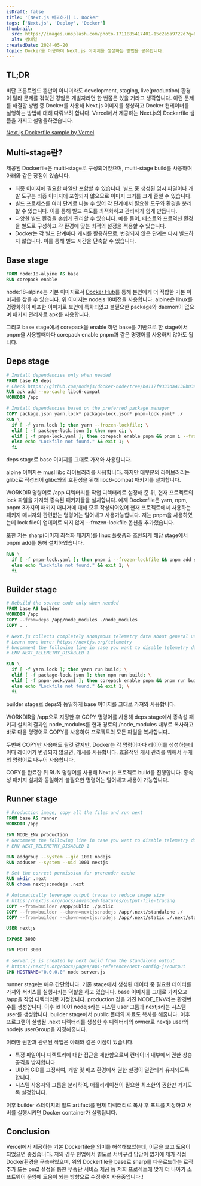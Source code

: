 ```yaml
---
isDraft: false
title: '[Next.js 배포하기] 1. Docker'
tags: ['Next.js', 'Deploy', 'Docker']
thumbnail:
  src: https://images.unsplash.com/photo-1711885417401-15c2a5a9722d?q=80&w=3024&auto=format&fit=crop&ixlib=rb-4.0.3&ixid=M3wxMjA3fDB8MHxwaG90by1wYWdlfHx8fGVufDB8fHx8fA%3D%3D
  alt: 썸네일
createdDate: 2024-05-20
topic: Docker를 이용하여 Next.js 이미지를 생성하는 방법을 공유합니다.
---
```


## TL;DR

비단 프론트엔드 뿐만이 아니더라도 development, staging, live(production) 환경이 달라 문제를 겪었던 경험은 개발자라면 한 번쯤은 있을 거라고 생각합니다. 이런 문제를 해결할 방법 중 Docker를 사용해 Next.js 이미지를 생성하고 Docker 컨테이너를 실행하는 방법에 대해 다뤄보려 합니다. Vercel에서 제공하는 Next.js의 Dockerfile 샘플을 가지고 설명을하겠습니다.

[Next.js Dockerfile sample by Vercel](https://github.com/vercel/next.js/blob/canary/examples/with-docker/Dockerfile)

## Multi-stage란?

제공된 Dockerfile은 multi-stage로 구성되어있으며, multi-stage build를 사용하며 아래와 같은 장점이 있습니다.

- 최종 이미지에 필요한 파일만 포함할 수 있습니다. 빌드 중 생성된 임시 파일이나 개발 도구는 최종 이미지에 포함되지 않으므로 이미지 크기를 크게 줄일 수 있습니다.
- 빌드 프로세스를 여러 단계로 나눌 수 있어 각 단계에서 필요한 도구와 환경을 분리할 수 있습니다. 이를 통해 빌드 속도를 최적화하고 관리하기 쉽게 만듭니다.
- 다양한 빌드 환경을 손쉽게 관리할 수 있습니다. 예를 들어, 테스트와 프로덕션 환경을 별도로 구성하고 각 환경에 맞는 최적의 설정을 적용할 수 있습니다.
- Docker는 각 빌드 단계마다 캐시를 활용하므로, 변경되지 않은 단계는 다시 빌드하지 않습니다. 이를 통해 빌드 시간을 단축할 수 있습니다.

## Base stage

```Dockerfile
FROM node:18-alpine AS base
RUN corepack enable
```

node:18-alpine는 기본 이미지로서 [Docker Hub](https://hub.docker.com)를 통해 본인에게 더 적합한 기본 이미지를 찾을 수 있습니다. 위 이미지는 nodejs 18버전을 사용합니다. alpine은 linux를 경량화하여 배포한 이미지로 보안에 특화되었고 불필요한 package와 daemon이 없으며 패키지 관리자로 apk를 사용합니다.

그리고 base stage에서 corepack을 enable 하면 base를 기반으로 한 stage에서 pnpm을 사용할때마다 corepack enable pnpm과 같은 명령어를 사용하지 않아도 됩니다.

## Deps stage

```Dockerfile
# Install dependencies only when needed
FROM base AS deps
# Check https://github.com/nodejs/docker-node/tree/b4117f9333da4138b03a546ec926ef50a31506c3#nodealpine to understand why libc6-compat might be needed.
RUN apk add --no-cache libc6-compat
WORKDIR /app

# Install dependencies based on the preferred package manager
COPY package.json yarn.lock* package-lock.json* pnpm-lock.yaml* ./
RUN \
  if [ -f yarn.lock ]; then yarn --frozen-lockfile; \
  elif [ -f package-lock.json ]; then npm ci; \
  elif [ -f pnpm-lock.yaml ]; then corepack enable pnpm && pnpm i --frozen-lockfile; \
  else echo "Lockfile not found." && exit 1; \
  fi
```

deps stage로 base 이미지를 그대로 가져와 사용합니다.

alpine 이미지는 musl libc 라이브러리를 사용합니다. 하지만 대부분의 라이브러리는 glibc로 작성되어 glibc와의 호환성을 위해 libc6-compat 패키기를 설치합니다.

WORKDIR 명령어로 /app 디렉터리를 작업 디렉터리로 설정해 준 뒤, 현재 프로젝트의 lock 파일을 가져와 종속된 패키지들을 설치합니다. 예제 Dockerfile은 yarn, npm, pnpm 3가지의 패키지 매니저에 대해 모두 작성되어있어 현재 프로젝트에서 사용하는 패키지 매니저와 관련없는 명령어는 덜어내고 사용가능합니다. 저는 pnpm을 사용하였는데 lock file이 업데이트 되지 않게 --frozen-lockfile 옵션을 추가했습니다.

또한 저는 sharp(이미지 최적화 패키지)를 linux 플랫폼과 호환되게 해당 stage에서 pnpm add를 통해 설치하였습니다.

```Dockerfile
RUN \
  if [ -f pnpm-lock.yaml ]; then pnpm i --frozen-lockfile && pnpm add sharp; \
  else echo "Lockfile not found." && exit 1; \
  fi
```

## Builder stage

```Dockerfile
# Rebuild the source code only when needed
FROM base AS builder
WORKDIR /app
COPY --from=deps /app/node_modules ./node_modules
COPY . .

# Next.js collects completely anonymous telemetry data about general usage.
# Learn more here: https://nextjs.org/telemetry
# Uncomment the following line in case you want to disable telemetry during the build.
# ENV NEXT_TELEMETRY_DISABLED 1

RUN \
  if [ -f yarn.lock ]; then yarn run build; \
  elif [ -f package-lock.json ]; then npm run build; \
  elif [ -f pnpm-lock.yaml ]; then corepack enable pnpm && pnpm run build; \
  else echo "Lockfile not found." && exit 1; \
  fi
```

builder stage로 deps와 동일하게 base 이미지를 그대로 가져와 사용합니다.

WORKDIR을 /app으로 지정한 후 COPY 명령어를 사용해 deps stage에서 종속성 패키지 설치의 결과인 node_modules를 현재 경로의 /node_modules 내부로 복사하고 바로 다음 명령어로 COPY를 사용하여 프로젝트의 모든 파일을 복사합니다..

두번째 COPY만 사용해도 될것 같지만, Docker는 각 명령어마다 레이어를 생성하는데 이때 레이어가 변경되지 않으면, 캐시를 사용합니다. 효율적인 캐시 관리를 위해서 두개의 명령어로 나누어 사용합니다.

COPY를 완료한 뒤 RUN 명령어를 사용해 Next.js 프로젝트 build를 진행합니다. 종속성 패키지 설치와 동일하게 불필요한 명령어는 덜어내고 사용이 가능합니다.

## Runner stage

```Dockerfile
# Production image, copy all the files and run next
FROM base AS runner
WORKDIR /app

ENV NODE_ENV production
# Uncomment the following line in case you want to disable telemetry during runtime.
# ENV NEXT_TELEMETRY_DISABLED 1

RUN addgroup --system --gid 1001 nodejs
RUN adduser --system --uid 1001 nextjs

# Set the correct permission for prerender cache
RUN mkdir .next
RUN chown nextjs:nodejs .next

# Automatically leverage output traces to reduce image size
# https://nextjs.org/docs/advanced-features/output-file-tracing
COPY --from=builder /app/public ./public
COPY --from=builder --chown=nextjs:nodejs /app/.next/standalone ./
COPY --from=builder --chown=nextjs:nodejs /app/.next/static ./.next/static

USER nextjs

EXPOSE 3000

ENV PORT 3000

# server.js is created by next build from the standalone output
# https://nextjs.org/docs/pages/api-reference/next-config-js/output
CMD HOSTNAME="0.0.0.0" node server.js
```

runner stage는 매우 간단합니다. 기존 stage에서 생성된 데이터 중 필요한 데이터를 가져와 서비스를 실행시키는 역할을 하고 있습니다.
base 이미지를 그대로 가져오고 /app을 작업 디렉터리로 지정합니다. production 값을 가진 NODE_ENV라는 환경변수를 생성합니다.
이후 id 1001 nodejs라는 시스템 user 그룹과 nextjs라는 시스템 user를 생성합니다. builder stage에서 public 폴더의 자료도 복사를 해줍니다.
이후 프로그램이 실행될 .next 디렉터리를 생성한 후 디렉터리의 owner로 nextjs user와 nodejs userGroup을 지정해줍니다.

이러한 권한과 관련된 작업은 아래와 같은 이점이 있습니다.

- 특정 파일이나 디렉토리에 대한 접근을 제한함으로써 컨테이너 내부에서 권한 상승 공격을 방지합니다.
- UID와 GID를 고정하여, 개발 및 배포 환경에서 권한 설정이 일관되게 유지되도록 합니다.
- 시스템 사용자와 그룹을 분리하여, 애플리케이션이 필요한 최소한의 권한만 가지도록 설정합니다.

이후 builder 스테이지의 빌드 artifact를 현재 디렉터리로 복사 후 포트를 지정하고 서버를 실행시키면 Docker container가 실행됩니다.

## Conclusion

Vercel에서 제공하는 기본 Dockerfile을 의미를 해석해보았는데, 이글을 보고 도움이 되었으면 좋겠습니다. 저의 경우 현업에서 별도로 서버구성 담당이 없기에 제가 직접 Docker환경을 구축하였으며, 위의 Dockerfile을 base로 sharp를 다운로드하는 로직 추가 또는 pm2 설정을 통한 무중단 서비스 제공 등 저희 프로젝트에 맞게 더 나아가 소프트웨어 운영에 도움이 되는 방향으로 수정하여 사용중입니다.!
